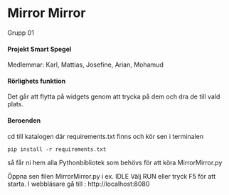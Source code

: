 # Mirror Mirror
Grupp 01

#### Projekt Smart Spegel
Medlemmar: Karl, Mattias, Josefine, Arian, Mohamud

#### Rörlighets funktion
Det går att flytta på widgets genom att trycka på dem och dra de till vald plats.

#### Beroenden
cd till katalogen där requirements.txt finns och kör sen i terminalen 
```
pip install -r requirements.txt
```
så får ni hem alla Pythonbibliotek som behövs för att köra MirrorMirror.py

Öppna sen filen MirrorMirror.py i ex. IDLE
Välj RUN eller tryck F5 för att starta.
I webbläsare gå till : http://localhost:8080


